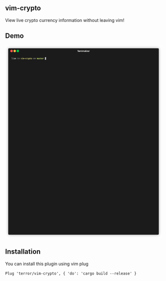 ## vim-crypto

View live crypto currency information without leaving vim!

## Demo

![](demo/vim-crypto.gif)

## Installation

You can install this plugin using vim plug

```vim
Plug 'terror/vim-crypto', { 'do': 'cargo build --release' }
```
